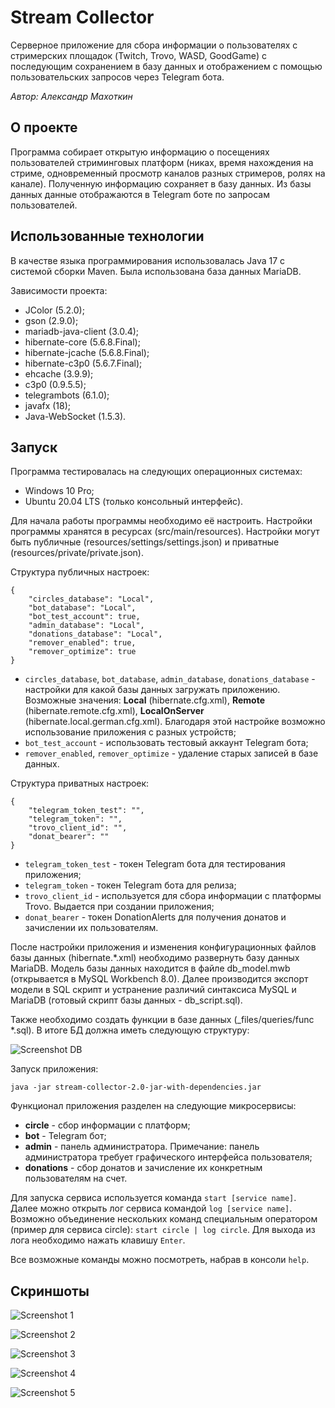 # Stream Collector
Серверное приложение для сбора информации о пользователях с стримерских площадок (Twitch, Trovo, WASD, GoodGame)
с последующим сохранением в базу данных и отображением с помощью пользовательских запросов через Telegram бота.

*Автор: Александр Махоткин*

## О проекте
Программа собирает открытую информацию о посещениях пользователей стриминговых платформ (никах, время нахождения на стриме, 
одновременный просмотр каналов разных стримеров, ролях на канале). Полученную информацию сохраняет в базу данных. Из базы данных
данные отображаются в Telegram боте по запросам пользователей.

## Использованные технологии
В качестве языка программирования использовалась Java 17 с системой сборки Maven.
Была использована база данных MariaDB.

Зависимости проекта:
- JColor (5.2.0);
- gson (2.9.0);
- mariadb-java-client (3.0.4);
- hibernate-core (5.6.8.Final);
- hibernate-jcache (5.6.8.Final);
- hibernate-c3p0 (5.6.7.Final);
- ehcache (3.9.9);
- c3p0 (0.9.5.5);
- telegrambots (6.1.0);
- javafx (18);
- Java-WebSocket (1.5.3).

## Запуск
Программа тестировалась на следующих операционных системах:
- Windows 10 Pro;
- Ubuntu 20.04 LTS (только консольный интерфейс).

Для начала работы программы необходимо её настроить. Настройки программы хранятся в ресурсах (src/main/resources).
Настройки могут быть публичные (resources/settings/settings.json) и приватные (resources/private/private.json).

Структура публичных настроек:
```
{
    "circles_database": "Local",
    "bot_database": "Local",
    "bot_test_account": true,
    "admin_database": "Local",
    "donations_database": "Local",
    "remover_enabled": true,
    "remover_optimize": true
}
```

- `circles_database`, `bot_database`, `admin_database`, `donations_database` - настройки для какой базы данных загружать приложению. Возможные значения: **Local** (hibernate.cfg.xml),
  **Remote** (hibernate.remote.cfg.xml), **LocalOnServer** (hibernate.local.german.cfg.xml). Благодаря этой настройке возможно использование приложения с разных устройств;
- `bot_test_account` - использовать тестовый аккаунт Telegram бота;
- `remover_enabled`, `remover_optimize` - удаление старых записей в базе данных.

Структура приватных настроек:
```
{
    "telegram_token_test": "",
    "telegram_token": "",
    "trovo_client_id": "",
    "donat_bearer": ""
}
```

- `telegram_token_test` - токен Telegram бота для тестирования приложения;
- `telegram_token` - токен Telegram бота для релиза;
- `trovo_client_id` - используется для сбора информации с платформы Trovo. Выдается при создании приложения;
- `donat_bearer` - токен DonationAlerts для получения донатов и зачислении их пользователям.

После настройки приложения и изменения конфигурационных файлов базы данных (hibernate.*.xml) необходимо развернуть базу данных MariaDB.
Модель базы данных находится в файле db_model.mwb (открывается в MySQL Workbench 8.0). Далее производится экспорт модели в SQL скрипт и устранение различий синтаксиса
MySQL и MariaDB (готовый скрипт базы данных - db_script.sql).

Также необходимо создать функции в базе данных (_files/queries/func *.sql). В итоге БД должна иметь следующую структуру:

![](/_assets/screen_db.png "Screenshot DB")

Запуск приложения:
```
java -jar stream-collector-2.0-jar-with-dependencies.jar
```

Функционал приложения разделен на следующие микросервисы:
- **circle** - сбор информации с платформ;
- **bot** - Telegram бот;
- **admin** - панель администратора. Примечание: панель администратора требует графического интерфейса пользователя;
- **donations** - сбор донатов и зачисление их конкретным пользователям на счет.

Для запуска сервиса используется команда `start [service name]`. Далее можно открыть лог сервиса командой `log [service name]`.
Возможно объединение нескольких команд специальным оператором (пример для сервиса circle): `start circle | log circle`.
Для выхода из лога необходимо нажать клавишу `Enter`.

Все возможные команды можно посмотреть, набрав в консоли `help`.

## Скриншоты
![](/_assets/screen1.png "Screenshot 1")

![](/_assets/screen2.png "Screenshot 2")

![](/_assets/screen3.png "Screenshot 3")

![](/_assets/screen4.png "Screenshot 4")

![](/_assets/screen5.png "Screenshot 5")

